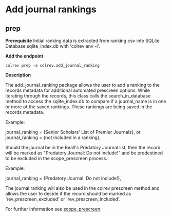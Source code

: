 # Add journal rankings

## prep

**Prerequisite** Initial ranking data is extracted from ranking.csv into SQLite Database sqlite_index.db with 'colrev env -i'.

**Add the endpoint**

```
colrev prep -a colrev.add_journal_ranking
```

**Description**

The add_journal_ranking package allows the user to add a ranking to the records metadata for additional automated prescreen options. While iterating through the records, this class calls the search_in_database method to access the sqlite_index.db to compare if a journal_name is in one or more of the saved rankings. These rankings are being saved in the records metadata.

Example:

journal_ranking = {Senior Scholars' List of Premier Journals}, or
journal_ranking = {not included in a ranking},

Should the journal be in the Beall's Predatory Journal list, then the record will be marked as "Predatory Journal: Do not include!" and be predestined to be excluded in the scope_prescreen process.

Example:

journal_ranking = {Predatory Journal: Do not include!},

The journal ranking will also be used in the colrev prescreen method and allows the user to decide if the record should be marked as 'rev_prescreen_excluded' or 'rev_prescreen_included'.

For further information see [scope_prescreen](https://github.com/CoLRev-Environment/colrev/blob/main/colrev/packages/prescreen/scope_prescreen.md).
